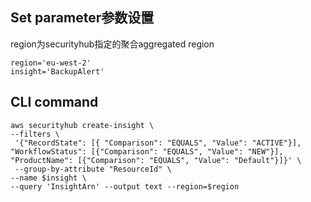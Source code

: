 ## Set parameter参数设置
region为securityhub指定的聚合aggregated region

```
region='eu-west-2'
insight='BackupAlert'
```

## CLI command 
```
aws securityhub create-insight \
--filters \
 '{"RecordState": [{ "Comparison": "EQUALS", "Value": "ACTIVE"}], "WorkflowStatus": [{"Comparison": "EQUALS", "Value": "NEW"}], "ProductName": [{"Comparison": "EQUALS", "Value": "Default"}]}' \
 --group-by-attribute "ResourceId" \
--name $insight \
--query 'InsightArn' --output text --region=$region
```
